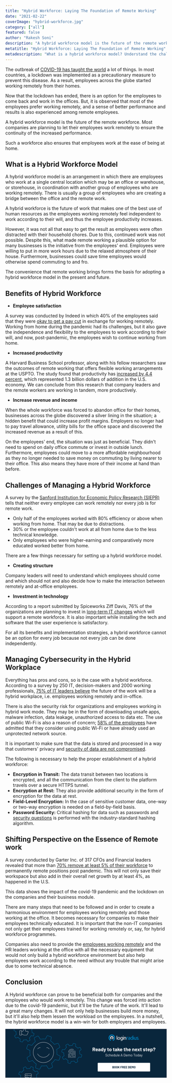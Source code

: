 ```yaml
---
title: "Hybrid Workforce: Laying The Foundation of Remote Working"
date: "2021-02-22"
coverImage: "hybrid-workforce.jpg"
category: ["all"]
featured: false
author: "Rakesh Soni"
description: "A hybrid workforce model is the future of the remote workforce. Most companies are planning to let their employees work remotely to ensure the continuity of the increased performance. Employees were willing to put in more work hours due to the relaxed atmosphere of their home."
metatitle: "Hybrid Workforce: Laying The Foundation of Remote Working"
metadescription: "What is a hybrid workforce model? Understand the challenges and benefits of managing a hybrid workforce and how to make remote working a success."
---
```


The outbreak of [COVID-19 has taught the world](https://www.loginradius.com/blog/identity/2020/05/cyber-threats-business-risk-covid-19/) a lot of things. In most countries, a lockdown was implemented as a precautionary measure to prevent this disease. As a result, employees across the globe started working remotely from their homes. 

Now that the lockdown has ended, there is an option for the employees to come back and work in the offices. But, it is observed that most of the employees prefer working remotely, and a sense of better performance and results is also experienced among remote employees.

A hybrid workforce model is the future of the remote workforce. Most companies are planning to let their employees work remotely to ensure the continuity of the increased performance. 

Such a workforce also ensures that employees work at the ease of being at home.


## What is a Hybrid Workforce Model

A hybrid workforce model is an arrangement in which there are employees who work at a single central location which may be an office or warehouse, or storehouse, in coordination with another group of employees who are working remotely. There is usually a group of employees who are creating a bridge between the office and the remote work. 

A hybrid workforce is the future of work that makes one of the best use of human resources as the employees working remotely feel independent to work according to their will, and thus the employee productivity increases. 

However, it was not all that easy to get the result as employees were often distracted with their household chores. Due to this, continued work was not possible. Despite this, what made remote working a plausible option for many businesses is the initiative from the employees' end. Employees were willing to put in more work hours due to the relaxed atmosphere of their house. Furthermore, businesses could save time employees would otherwise spend commuting to and fro. 

The convenience that remote working brings forms the basis for adopting a hybrid workforce model in the present and future.


## Benefits of Hybrid Workforce



*   **Employee satisfaction** 

A survey was conducted by Indeed in which 40% of the employees said that they were [okay to get a pay cut](https://www.themeaningofwork.co.uk/) in exchange for working remotely. Working from home during the pandemic had its challenges, but it also gave the independence and flexibility to the employees to work according to their will, and now, post-pandemic, the employees wish to continue working from home. 



*   **Increased productivity**

A Harvard Business School professor, along with his fellow researchers saw the outcomes of remote working that offers flexible working arrangements at the USPTO. The study found that productivity has [increased by 4.4 percent](https://hbswk.hbs.edu/item/how-companies-benefit-when-employees-work-remotely), which represented 1.3 billion dollars of addition in the U.S. economy. We can conclude from this research that company leaders and the remote workers are working in tandem, more productively.



*   **Increase revenue and income**

When the whole workforce was forced to abandon office for their homes, businesses across the globe discovered a silver lining in the situation; a hidden benefit that could increase profit margins. Employers no longer had to pay travel allowance, utility bills for the office space and discovered the increased revenue as a result of this. 

On the employees' end, the situation was just as beneficial. They didn't need to spend on daily office commute or invest in outside lunch. Furthermore, employees could move to a more affordable neighbourhood as they no longer needed to save money on commuting by living nearer to their office. This also means they have more of their income at hand than before. 


## Challenges of Managing a Hybrid Workforce

A survey by the [Sanford Institution for Economic Policy Research (SIEPR)](https://siepr.stanford.edu/research/publications/how-working-home-works-out) tells that neither every employee can work remotely nor every job is for remote work.



*   Only half of the employees worked with 80% efficiency or above when working from home. That may be due to distractions. 
*   30% or the employee couldn't work at all from home due to the less technical knowledge.
*   Only employees who were higher-earning and comparatively more educated worked better from home.

There are a few things necessary for setting up a hybrid workforce model.



*   **Creating structure**

Company leaders will need to understand which employees should come and which should not and also decide how to make the interaction between remotely and at-office employees.



*   **Investment in technology**

According to a report submitted by Spiceworks Ziff Davis, 76% of the organizations are planning to invest in [long-term IT changes](https://www.forbes.com/sites/paulmcdonald/2020/12/16/laying-the-foundation-for-a-successful-hybrid-workforce/?sh=48b526ac1e5c) which will support a remote workforce. It is also important while installing the tech and software that the user experience is satisfactory. 

For all its benefits and implementation strategies, a hybrid workforce cannot be an option for every job because not every job can be done independently. 


## Managing Cybersecurity in the Hybrid Workplace

Everything has pros and cons, so is the case with a hybrid workforce. According to a survey by 250 IT, decision-makers and 2000 working professionals[,](https://www.techrepublic.com/article/how-to-handle-security-risks-in-a-hybrid-work-environment/) [75% of IT leaders believe](https://www.techrepublic.com/article/how-to-handle-security-risks-in-a-hybrid-work-environment/) the future of the work will be a hybrid workplace, i.e. employees working remotely and in-office.

There is also the security risk for organizations and employees working in hybrid work mode. They may be in the form of downloading unsafe apps, malware infection, data leakage, unauthorized access to data etc. The use of public Wi-Fi is also a reason of concern; [58% of the employees](https://www.techrepublic.com/article/how-to-handle-security-risks-in-a-hybrid-work-environment/) have admitted that they consider using public Wi-Fi or have already used an unprotected network source.

It is important to make sure that the data is stored and processed in a way that customers' privacy and [security of data are not compromised](https://www.loginradius.com/blog/identity/2020/06/consumer-data-privacy-security/). 

The following is necessary to help the proper establishment of a hybrid workforce:



*   **Encryption in Transit:** The data transit between two locations is encrypted, and all the communication from the client to the platform travels over a secure HTTPS tunnel.
*   **Encryption at Rest:** They also provide additional security in the form of encryption for the data at rest.
*   **Field-Level Encryption:** In the case of sensitive customer data, one-way or two-way encryption is needed on a field-by-field basis.
*   **Password Security:** Critical hashing for data such as passwords and [security questions](https://www.loginradius.com/blog/identity/2019/01/best-practices-choosing-good-security-questions/#:~:text=Team%20LoginRadius&text=Security%20questions%20are%20an%20alternative,an%20unfamiliar%20device%20or%20location.) is performed with the industry-standard hashing algorithm.


## Shifting Perspective on the Essence of Remote work

A survey conducted by Garter Inc. of 317 CFOs and Financial leaders revealed that more than [70% remove at least 5% of their workforce](https://en.wikipedia.org/wiki/Vitality_curve) to permanently remote positions post pandemic. This will not only save their workspace but also add in their overall net growth by at least 4%, as happened in the U.S. 

This data shows the impact of the covid-19 pandemic and the lockdown on the companies and their business module. 

There are many steps that need to be followed and in order to create a harmonious environment for employees working remotely and those working at the office. It becomes necessary for companies to make their employees technically educated. It is important that the non-IT companies not only get their employees trained for working remotely or, say, for hybrid workforce programmes. 

Companies also need to provide the [employees working remotely](https://www.loginradius.com/blog/fuel/2021/02/tips-managing-remote-team/) and the HR leaders working at the office with all the necessary equipment that would not only build a hybrid workforce environment but also help employees work according to the need without any trouble that might arise due to some technical absence.


## Conclusion

A Hybrid workforce can prove to be beneficial both for companies and the employees who would work remotely. This change was forced into action due to the covid-19 pandemic, but it'll be the future of the work. It'll lead to a great many changes. It will not only help businesses build more money, but it'll also help them lessen the workload on the employees. In a nutshell, the hybrid workforce model is a win-win for both employers and employees. 

[![book-a-demo-loginradius](../../assets/book-a-demo-loginradius.png)](https://www.loginradius.com/book-a-demo/)
